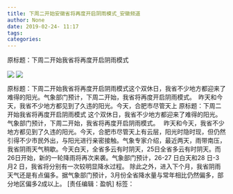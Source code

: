 ```yaml
---
title: 下周二开始安徽省将再度开启阴雨模式_安徽频道
author: None
date: 2019-02-24- 11:17
tags: 
categories: 
---
```

原标题：下周二开始我省将再度开启阴雨模式
<!-- more -->
                
<img align="center" border="0" src="http://p1.ifengimg.com/a/2019_09/9dfa084923d61d0_size146_w700_h933.jpg" />
                
<img align="center" border="0" src="http://p2.ifengimg.com/a/2016/0810/204c433878d5cf9size1_w16_h16.png" />
            
原标题：下周二开始我省将再度开启阴雨模式这个双休日，我省不少地方都迎来了难得的阳光。气象部门预计，下周二开始，我省将再度开启阴雨模式。　昨天和今天，我省不少地方都见到了久违的阳光。今天，合肥市尽管天上
原标题：下周二开始我省将再度开启阴雨模式
这个双休日，我省不少地方都迎来了难得的阳光。气象部门预计，下周二开始，我省将再度开启阴雨模式。　
昨天和今天，我省不少地方都见到了久违的阳光。今天，合肥市尽管天上有云层，阳光时隐时现，但仍然引得不少市民外出，与阳光进行亲密接触。气象专家介绍，最近两天，雨带南压，我省阴雨天气稍歇。今天白天，全省多云有时阴天，25日全省多云有时阴天。而26日开始，新的一轮降雨将再次来袭。气象部门预计，26-27 日白天和28 日-3 月2 日，我省将分别有一次较明显降水过程。
除此之外，进入下个月，我省阴雨天气还是有点偏多。据气象部门预计，3月份全省降水量与常年相比仍然偏多，部分地区偏多2成以上。
[责任编辑：盈帆]
标签：
 
             
